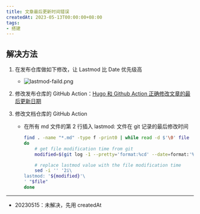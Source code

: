 ```yaml
---
title: 文章最后更新时间错误
createdAt: 2023-05-13T00:00:00+08:00
tags:
- 搭建
---
```


## 解决方法

1. 在发布仓库做如下修改，让 Lastmod 比 Date 优先级高

    - ![lastmod-faild.png](https://cdn.jsdelivr.net/gh/11ze/static/images/lastmod-faild.png)

2. 修改发布仓库的 GitHub Action：[Hugo 和 Github Action 正确修改文章的最后更新日期](https://dnwzlx.com/posts/146871a6/)

3. 修改文档仓库的 GitHub Action

   - 在所有 md 文件的第 2 行插入 lastmod: 文件在 git 记录的最后修改时间

        ```bash
        find . -name "*.md" -type f -print0 | while read -d $'\0' file
        do
            # get file modification time from git
            modified=$(git log -1 --pretty='format:%cd' --date=format:'%Y-%m-%dT%H:%M:%S+0800' $file)

            # replace lastmod value with the file modification time
            sed -i '' '2i\
        lastmod: '${modified}'\
        ' "$file"
        done
        ```

-----

- 20230515：未解决，先用 createdAt
